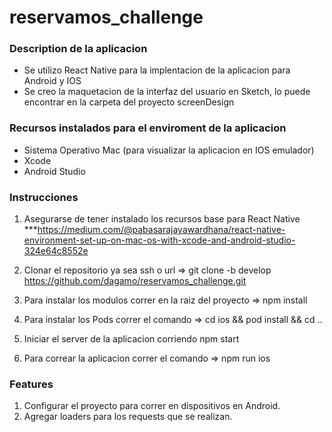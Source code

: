 # reservamos_challenge

### Description de la aplicacion

- Se utilizo React Native para la implentacion de la aplicacion para Android y IOS
- Se creo la maquetacion de la interfaz del usuario en Sketch, lo puede encontrar en la carpeta del proyecto screenDesign

### Recursos instalados para el enviroment de la aplicacion

- Sistema Operativo Mac (para visualizar la aplicacion en IOS emulador)
- Xcode
- Android Studio

### Instrucciones

1.  Asegurarse de tener instalado los recursos base para React Native
    \*\*\*https://medium.com/@pabasarajayawardhana/react-native-environment-set-up-on-mac-os-with-xcode-and-android-studio-324e64c8552e

2.  Clonar el repositorio ya sea ssh o url => git clone -b develop https://github.com/dagamo/reservamos_challenge.git

3.  Para instalar los modulos correr en la raiz del proyecto => npm install

4.  Para instalar los Pods correr el comando => cd ios && pod install && cd ..

5.  Iniciar el server de la aplicacion corriendo npm start

6.  Para correar la aplicacion correr el comando => npm run ios

### Features

1. Configurar el proyecto para correr en dispositivos en Android.
2. Agregar loaders para los requests que se realizan.
